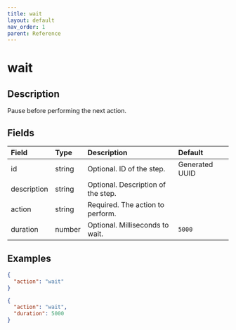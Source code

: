 ```yaml
---
title: wait
layout: default
nav_order: 1
parent: Reference
---
```




# wait


## Description

Pause before performing the next action.

## Fields

Field | Type | Description | Default
:-- | :-- | :-- | :--
id | string |  Optional. ID of the step. | Generated UUID
description | string |  Optional. Description of the step. | 
action | string |  Required. The action to perform. | 
duration | number |  Optional. Milliseconds to wait. | `5000`

## Examples

```json
{
  "action": "wait"
}
```

```json
{
  "action": "wait",
  "duration": 5000
}
```
